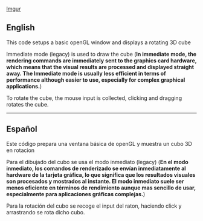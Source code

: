 [Imgur](https://i.imgur.com/sJYtRbp.gifv)

## English

This code setups a basic openGL window and displays a rotating 3D cube

Immediate mode (legacy) is used to draw the cube (**In immediate mode, the rendering commands are immediately sent to the graphics card hardware, which means that the visual results are processed and displayed straight away. The Immediate mode is usually less efficient in terms of performance although easier to use, especially for complex graphical applications.**)

To rotate the cube, the mouse input is collected, clicking and dragging rotates the cube.

---

## Español

Este código prepara una ventana básica de openGL y muestra un cubo 3D en rotacion

Para el dibujado del cubo se usa el modo inmediato (legacy) (**En el modo inmediato, los comandos de renderizado se envían inmediatamente al hardware de la tarjeta gráfica, lo que significa que los resultados visuales son procesados y mostrados al instante. El modo inmediato suele ser menos eficiente en términos de rendimiento aunque mas sencillo de usar, especialmente para aplicaciones gráficas complejas.**)

Para la rotación del cubo se recoge el input del raton, haciendo click y arrastrando se rota dicho cubo.